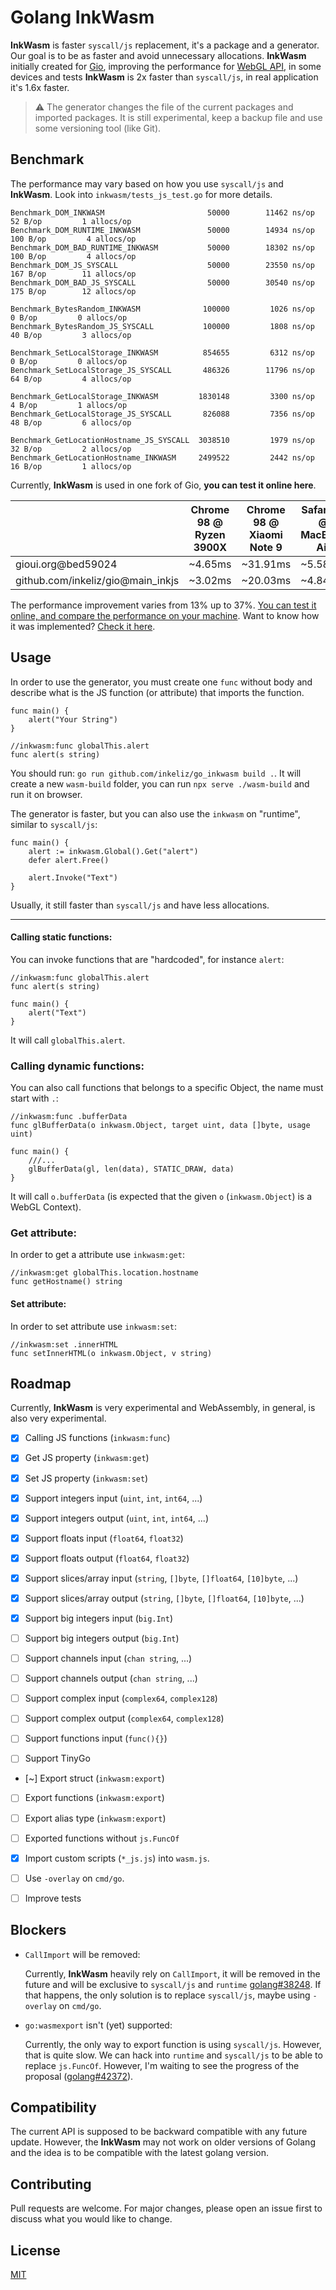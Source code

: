 # Golang InkWasm

**InkWasm** is faster `syscall/js` replacement, it's a package and a generator. Our goal is to be as faster and avoid unnecessary allocations. **InkWasm** initially created for [Gio](https://gioui.org/), improving the performance for [WebGL API](https://developer.mozilla.org/pt-BR/docs/Web/API/WebGL_API), in some devices and tests **InkWasm** is 2x faster than `syscall/js`, in real application it's 1.6x faster.

> ⚠️ The generator changes the file of the current packages and imported packages. It is still experimental, keep a backup file and use some versioning tool (like Git). 


## Benchmark

The performance may vary based on how you use `syscall/js` and **InkWasm**. Look into `inkwasm/tests_js_test.go` for more details.

```
Benchmark_DOM_INKWASM                       50000        11462 ns/op         52 B/op         1 allocs/op
Benchmark_DOM_RUNTIME_INKWASM               50000        14934 ns/op        100 B/op         4 allocs/op
Benchmark_DOM_BAD_RUNTIME_INKWASM           50000        18302 ns/op        100 B/op         4 allocs/op
Benchmark_DOM_JS_SYSCALL                    50000        23550 ns/op        167 B/op        11 allocs/op
Benchmark_DOM_BAD_JS_SYSCALL                50000        30540 ns/op        175 B/op        12 allocs/op

Benchmark_BytesRandom_INKWASM              100000         1026 ns/op          0 B/op         0 allocs/op
Benchmark_BytesRandom_JS_SYSCALL           100000         1808 ns/op         40 B/op         3 allocs/op

Benchmark_SetLocalStorage_INKWASM          854655         6312 ns/op          0 B/op         0 allocs/op
Benchmark_SetLocalStorage_JS_SYSCALL       486326        11796 ns/op         64 B/op         4 allocs/op

Benchmark_GetLocalStorage_INKWASM         1830148         3300 ns/op          4 B/op         1 allocs/op
Benchmark_GetLocalStorage_JS_SYSCALL       826088         7356 ns/op         48 B/op         6 allocs/op

Benchmark_GetLocationHostname_JS_SYSCALL  3038510         1979 ns/op         32 B/op         2 allocs/op
Benchmark_GetLocationHostname_INKWASM     2499522         2442 ns/op         16 B/op         1 allocs/op
```

Currently, **InkWasm** is used in one fork of Gio, **you can test it online here**.

|                              | Chrome 98 @ Ryzen 3900X | Chrome 98 @ Xiaomi Note 9 | Safari 15 @ MacBook Air |
|-------------------------------------|------------------|-----------------|----------------|
| gioui.org@bed59024                  | ~4.65ms          | ~31.91ms         | ~5.58ms        |
| github.com/inkeliz/gio@main_inkjs   | ~3.02ms          | ~20.03ms         | ~4.84ms        |

The performance improvement varies from 13% up to 37%. [You can test it online, and compare the performance on your machine](https://gio-bench.pages.dev/). Want to know how it was implemented? [Check it here](https://github.com/Inkeliz/gio/commit/baf7d943e5d50debf354d4cd5f951d442d4d9b4e).

## Usage

In order to use the generator, you must create one `func` without body and describe what is the JS function (or attribute) that imports the function.

```
func main() {
    alert("Your String")
}

//inkwasm:func globalThis.alert
func alert(s string)
```

You should run: `go run github.com/inkeliz/go_inkwasm build .`. It will create a new `wasm-build` folder, you can run `npx serve ./wasm-build` and run it on browser.

The generator is faster, but you can also use the `inkwasm` on "runtime", similar to `syscall/js`:

```
func main() {
    alert := inkwasm.Global().Get("alert")
    defer alert.Free()

    alert.Invoke("Text")
}
```

Usually, it still faster than `syscall/js` and have less allocations.

-----------

#### Calling static functions:

You can invoke functions that are "hardcoded", for instance `alert`:
```
//inkwasm:func globalThis.alert
func alert(s string)
```
```
func main() {
    alert("Text")
}
```

It will call `globalThis.alert`.

### Calling dynamic functions:

You can also call functions that belongs to a specific Object, the name must start with `.`:

```
//inkwasm:func .bufferData
func glBufferData(o inkwasm.Object, target uint, data []byte, usage uint)
```
```
func main() {
    ///... 
    glBufferData(gl, len(data), STATIC_DRAW, data)
}
```

It will call `o.bufferData` (is expected that the given `o` (`inkwasm.Object`) is a WebGL Context).

### Get attribute:

In order to get a attribute use `inkwasm:get`:

```
//inkwasm:get globalThis.location.hostname
func getHostname() string
```

#### Set attribute:

In order to set attribute use `inkwasm:set`:

```
//inkwasm:set .innerHTML
func setInnerHTML(o inkwasm.Object, v string)
```

## Roadmap

Currently, **InkWasm** is very experimental and WebAssembly, in general, is also very experimental.

- [x] Calling JS functions (`inkwasm:func`)
- [x] Get JS property (`inkwasm:get`)
- [x] Set JS property (`inkwasm:set`)

- [x] Support integers input (`uint`, `int`, `int64`, ...)
- [x] Support integers output (`uint`, `int`, `int64`, ...)
- [x] Support floats input (`float64`, `float32`)
- [x] Support floats output (`float64`, `float32`)
- [x] Support slices/array input (`string`, `[]byte`, `[]float64`, `[10]byte`, ...)
- [x] Support slices/array output (`string`, `[]byte`, `[]float64`, `[10]byte`, ...)
- [x] Support big integers input (`big.Int`)
- [ ] Support big integers output (`big.Int`)
- [ ] Support channels input (`chan string`, ...)
- [ ] Support channels output (`chan string`, ...)
- [ ] Support complex input (`complex64`, `complex128`)
- [ ] Support complex output (`complex64`, `complex128`)
- [ ] Support functions input (`func(){}`)

- [ ] Support TinyGo

- [~] Export struct (`inkwasm:export`)
- [ ] Export functions (`inkwasm:export`)
- [ ] Export alias type (`inkwasm:export`)
- [ ] Exported functions without `js.FuncOf`

- [x] Import custom scripts (`*_js.js`) into `wasm.js`.
- [ ] Use `-overlay` on `cmd/go`.

- [ ] Improve tests

## Blockers

- `CallImport` will be removed:

  Currently, **InkWasm** heavily rely on `CallImport`, it will be removed in the future and will be exclusive to `syscall/js` and `runtime` [golang#38248](https://github.com/golang/go/issues/38248). If that happens, the only solution is to replace `syscall/js`, maybe using `-overlay` on `cmd/go`.

- `go:wasmexport` isn't (yet) supported:

  Currently, the only way to export function is using `syscall/js`. However, that is quite slow. We can hack into `runtime` and `syscall/js` to be able to replace `js.FuncOf`. However, I'm waiting to see the progress of the proposal ([golang#42372](https://github.com/golang/go/issues/42372)). 


## Compatibility

The current API is supposed to be backward compatible with any future update. However, the **InkWasm** may not work on older versions of Golang and the idea is to be compatible with the latest golang version.

## Contributing
Pull requests are welcome. For major changes, please open an issue first to discuss what you would like to change.

## License
[MIT](https://choosealicense.com/licenses/mit/)